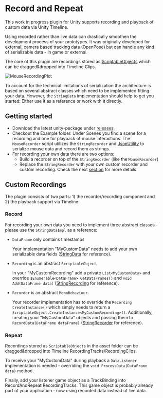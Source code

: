 # Record and Repeat

This work in progress plugin for Unity supports recording and playback of custom data via Unity Timeline.

Using recorded rather than live data can drastically smoothen the development process of your prototypes. It was originally developed for external, camera based tracking data (OpenPose) but can handle any kind of serializable data - in game or external.

The core of this plugin are recordings stored as [ScriptableObjects](https://docs.unity3d.com/ScriptReference/ScriptableObject.html) which can be dragged&dropped into Timeline Clips.

![MouseRecordingPlot](https://github.com/fx-lange/unity-record-and-repeat/blob/master/Docs/MouseRecordingPlot.png)

To account for the technical limitations of serialization the architecture is based on several abstract classes which need to be implemented fitting your data. However, the `StringData` implementation should help to get you started: Either use it as a reference or work with it directly.

## Getting started

* Download the latest unity-package under [releases](https://github.com/fx-lange/unity-record-and-repeat/releases).
* Checkout the Example folder. Under Scenes you find a scene for a recording and one for playback of mouse interactions. The `MouseRecorder` script utilizes the `StringRecorder` and [JsonUtility](https://docs.unity3d.com/ScriptReference/JsonUtility.html) to serialize mouse data and record them as strings.
* For recording your own data there are two options:
  * Build a recorder on top of the `StringRecorder` (like the `MouseRecorder`)
  * Replace the `StringRecorder` with your own custom recorder and custom recording. Check the next [section](#custom-recordings) for more details.

## Custom Recordings

The plugin consists of two parts: 1) the recorder/recording component and 2) the playback support via Timeline.

### Record

For recording your own data you need to implement three abstract classes - please use the `StringDataImpl` as a reference:

* `DataFrame` only contains timestamps

  Your implementation "MyCustomData" needs to add your own serializable data fields ([StringData](https://github.com/fx-lange/unity-record-and-repeat/tree/master/src/Implementations/StringDataImpl/StringData.cs) for reference).

* `Recording` is an abstract `ScriptableObject`.

  In your "MyCustomRecording" add a private `List<MyCustomData>` and override `IEnumerable<DataFrame> GetDataFrames()` and `void Add(DataFrame data)` ([StringRecording](https://github.com/fx-lange/unity-record-and-repeat/tree/master/src/Implementations/StringDataImpl/StringRecording.cs) for reference).

* `Recorder` is an abstract `MonoBehaviour`.

  Your recorder implementation has to override the `Recording CreateInstance()` which simply needs to return a `ScriptableObject.CreateInstance<MyCustomRecording>()`.
  Additionally, creating your "MyCustomData" objects and passing them to `RecordData(DataFrame dataFrame)` ([StringRecorder](https://github.com/fx-lange/unity-record-and-repeat/tree/master/src/Implementations/StringDataImpl/StringRecorder.cs) for reference).

### Repeat

Recordings stored as `ScriptableObjects` in the asset folder can be dragged&dropped into Timeline RecordingTracks/RecordingClips.

To receive your "MyCustomData" during playback a `DataListener` implementation is needed - overriding the `void ProcessData(DataFrame data)` method.

Finally, add your listener game object as a TrackBinding into RecordAndRepeat RecordingTracks. This game object is probably already part of your application - now using recorded data instead of live data.
